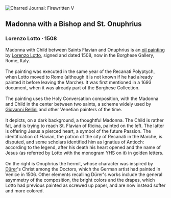 <div class="artwork-of-the-day">
  <div class="container">
    <div class="img-wrapper">
      <img
        src="https://uploads1.wikiart.org/images/lorenzo-lotto/madonna-with-a-bishop-and-st-onuphrius-1508.jpg!Large.jpg"
        alt="Charred Journal: Firewritten V" />
    </div>
    <div class="artwork-detail">
      <div class="artwork-origin"> 
        <h2 class="artwork-name">Madonna with a Bishop and St. Onuphrius</h2>
        <h3 class="artist">
          Lorenzo Lotto
                    ·  1508
        </h3>
      </div>
      <p class="description">
        <span class="artwork-description-text ng-binding" ng-bind-html="viewModel.ArtworkOfTheDay.Description | unsafe">Madonna with Child between Saints Flavian and Onuphrius is an <a target="_blank" href="/en/paintings-by-media/oil-on-sacking">oil painting</a> by <a target="_blank" href="/en/lorenzo-lotto">Lorenzo Lotto</a>, signed and dated 1508, now in the Borghese Gallery, Rome, Italy.
<br>
<br>The painting was executed in the same year of the Recanati Polyptych, when Lotto moved to Rome (although it is not known if he had already painted it before leaving the Marche). It was first mentioned in a 1693 document, when it was already part of the Borghese Collection.
<br>
<br>The painting uses the Holy Conversation composition, with the Madonna and Child in the center between two saints, a scheme widely used by <a target="_blank" href="/en/giovanni-bellini">Giovanni Bellini</a> and other Venetian painters of the time.
<br>
<br>It depicts, on a dark background, a thoughtful Madonna. The Child is rather fat, and is trying to reach St. Flavian of Ricina, painted on the left. The latter is offering Jesus a pierced heart, a symbol of the future Passion. The identification of Flavian, the patron of the city of Recanati in the Marche, is disputed, and some scholars identified him as Ignatius of Antioch: according to the legend, after his death his heart opened and the name of Jesus (as referred by Lotto with the monogram YHS on it) in golden letters.
<br>
<br>On the right is Onuphrius the hermit, whose character was inspired by <a target="_blank" href="/en/albrecht-durer">Dürer</a>'s Christ among the Doctors, which the German artist had painted in Venice in 1506. Other elements recalling Dürer's works include the general asymmetry of the composition, the bright colors and the drapes, which Lotto had previous painted as screwed up paper, and are now instead softer and more colored.</span>
                        <div class="text-shadow-container" ng-show="showShadow" style=""></div>
      </p>
    </div>
  </div>

</div>
